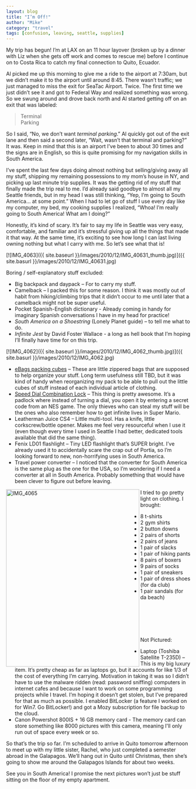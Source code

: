 ```yaml
---
layout: blog
title: "I’m Off!"
author: "Mike"
category: "travel"
tags: [confusion, leaving, seattle, supplies]
---
```


My trip has begun! I’m at LAX on an 11 hour layover (broken up by a dinner with Liz when she gets off work and comes to rescue me) before I continue on to Costa Rica to catch my final connection to Quito, Ecuador.

Al picked me up this morning to give me a ride to the airport at 7:30am, but we didn’t make it to the airport until around 8:45. There wasn’t traffic; we just managed to miss the exit for SeaTac Airport. Twice. The first time we just didn’t see it and got to Federal Way and realized something was wrong. So we swung around and drove back north and Al started getting off on an exit that was labeled:

> Terminal<br/>
> Parking

So I said, “No, we don’t want *terminal parking*.” Al quickly got out of the exit lane and then said a second later, “Wait, wasn’t that terminal and parking?” It was. Keep in mind that this is an airport I’ve been to about 30 times and the signs are in English, so this is quite promising for my navigation skills in South America.

I’ve spent the last few days doing almost nothing but selling/giving away all my stuff, shipping my remaining possessions to my mom’s house in NY, and picking up last minute trip supplies. It was the getting rid of my stuff that finally made the trip real to me. I’d already said goodbye to almost all my Seattle friends, but in my head I was still thinking, “Yep, I’m going to South America… at some point.” When I had to let go of stuff I use every day like my computer, my bed, my cooking supplies I realized, “Whoa! I’m really going to South America! What am I doing?”

Honestly, it’s kind of scary. It’s fair to say my life in Seattle was very easy, comfortable, and familiar and it’s stressful giving up all the things that made it that way. At the same time, it’s exciting to see how long I can last living owning nothing but what I carry with me. So let’s see what that is!

[![IMG_4063]({{ site.baseurl }}/images/2010/12/IMG_40631_thumb.jpg)]({{ site.basurl }}/images/2010/12/IMG_40631.jpg)

Boring / self-explanatory stuff excluded:

- Big backpack and daypack – For to carry my stuff.
- Camelback – I packed this for some reason. I think it was mostly out of habit from hiking/climbing trips that it didn’t occur to me until later that a camelback might not be super useful.
- Pocket Spanish-English dictionary - Already coming in handy for imaginary Spanish conversations I have in my head for practice!
- *South America on a Shoestring* (Lonely Planet guide) – to tell me what to do.
- *Infinite Jest* by David Foster Wallace - a long as hell book that I’m hoping I’ll finally have time for on this trip.

[![IMG_4062]({{ site.baseurl }}/images/2010/12/IMG_4062_thumb.jpg)]({{ site.basurl }}/images/2010/12/IMG_4062.jpg)

- [eBags packing cubes](http://www.amazon.com/eBags-Packing-Cubes-3pc-Titanium/dp/B0013KBVHM) – These are little zippered bags that are supposed to help organize your stuff. Long term usefulness still TBD, but it was kind of handy when reorganizing my pack to be able to pull out the little cubes of stuff instead of each individual article of clothing.
- [Speed Dial Combination Lock](http://www.masterlock.com/product_details/CombinationPadlocks_AssortedColors_Set-Your-OwnCombination_No.1500iSpeedDialCombinationPadlocks/1500iD) – This thing is pretty awesome. It’s a padlock where instead of turning a dial, you open it by entering a secret code from an NES game. The only thieves who can steal my stuff will be the ones who also remember how to get infinite lives in Super Mario.
- Leatherman Juice CS4 – Little multi-tool. Has a knife, little corkscrew/bottle opener. Makes me feel very resourceful when I use it (even though every time I used in Seattle I had better, dedicated tools available that did the same thing).
- Fenix LD01 flashlight – Tiny LED flashlight that’s SUPER bright. I’ve already used it to accidentally scare the crap out of Portia, so I’m looking forward to new, non-horrifying uses in South America.
- Travel power converter – I noticed that the converter for South America is the same plug as the one for the USA, so I’m wondering if I need a converter at all in South America. Probably something that would have been clever to figure out before leaving.

<p>
	<a href="{{ site.baseurl }}/images/2010/12/IMG_4065.jpg"><img style="display: inline; float: left;" title="IMG_4065" border="0" alt="IMG_4065" align="left" src="{{ site.baseurl }}/images/2010/12/IMG_4065_thumb.jpg" width="364" height="484"></a>
	I tried to go pretty light on clothing. I brought:</p>

<ul>
	<li>8 t-shirts</li>
	<li>2 gym shirts</li>
	<li>2 button downs</li>
	<li>2 pairs of shorts</li>
	<li>2 pairs of jeans</li>
	<li>1 pair of slacks</li>
	<li>1 pair of hiking pants</li>
	<li>8 pairs of boxers</li>
	<li>9 pairs of socks</li>
	<li>1 pair of sneakers</li>
	<li>1 pair of dress shoes (for da club)</li>
	<li>1 pair sandals (for da beach) </li>
</ul>
<br/><br/><br/><br/><br/>
Not Pictured:

- Laptop (Toshiba Satellite T-235D) – This is my big luxury item. It’s pretty cheap as far as laptops go, but it accounts for like 1/3 of the cost of everything I’m carrying. Motivation in taking it was so I didn’t have to use the malware ridden (read: password sniffing) computers in internet cafes and because I want to work on some programming projects while I travel. I’m hoping it doesn’t get stolen, but I’ve prepared for that as much as possible. I enabled BitLocker (a feature I worked on for Win7. Go BitLocker!) and got a Mozy subscription for file backup to the cloud.
- Canon Powershot 800IS + 16 GB memory card - The memory card can store something like 8000 pictures with this camera, meaning I'll only run out of space every week or so.

So that’s the trip so far. I’m scheduled to arrive in Quito tomorrow afternoon to meet up with my little sister, Rachel, who just completed a semester abroad in the Galapagos. We’ll hang out in Quito until Christmas, then she’s going to show me around the Galapagos Islands for about two weeks.

See you in South America! I promise the next pictures won’t just be stuff sitting on the floor of my empty apartment.
